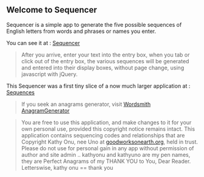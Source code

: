 ## Welcome to Sequencer
Sequencer is a simple app to generate the five possible sequences of English letters from words and phrases or names you enter.

You can see it at : [Sequencer](https://kathyonu.github.io/ "Textual Sequencer")

> After you arrive, enter your text into the entry box,
> when you tab or click out of the entry box, the various sequences
> will be generated and entered into their display boxes,
> without page change, using javascript with jQuery.

This Sequencer was a first tiny slice of a now much larger application at :  [Sequences](https://www.goodworksonearth.net "Sequences")

> If you seek an anagrams generator, visit [Wordsmith AnagramGenerator](http://www.wordsmith.org/ "Wordsmith.org AnagramGenerator")

> You are free to use this application, and make changes to it for your own personal use, provided this copyright notice remains intact. 
> This application contains sequencing codes and relationships that are Copyright Kathy Onu, nee Uno at [goodworksonearth.org](http://www.goodworksonearth.org/ "Good Works On Earth"), held in trust. Please do not use for personal gain in any app without permission of author and site admin ..
> kathyonu and kathyuno are my pen names, they are Perfect Anagrams of my THANK YOU to You, Dear Reader.
> Letterswise, kathy onu == thank you
